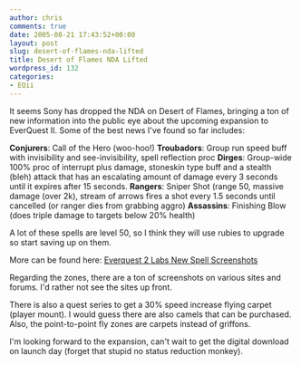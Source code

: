 ```yaml
---
author: chris
comments: true
date: 2005-08-21 17:43:52+00:00
layout: post
slug: desert-of-flames-nda-lifted
title: Desert of Flames NDA Lifted
wordpress_id: 132
categories:
- EQii
---
```


It seems Sony has dropped the NDA on Desert of Flames, bringing a ton of new information into the public eye about the upcoming expansion to EverQuest II. Some of the best news I've found so far includes:

**Conjurers**: Call of the Hero (woo-hoo!)
**Troubadors**: Group run speed buff with invisibility and see-invisibility, spell reflection proc
**Dirges**: Group-wide 100% proc of interrupt plus damage, stoneskin type buff and a stealth (bleh) attack that has an escalating amount of damage every 3 seconds until it expires after 15 seconds.
**Rangers**: Sniper Shot (range 50, massive damage (over 2k), stream of arrows fires a shot every 1.5 seconds until cancelled (or ranger dies from grabbing aggro)
**Assassins**: Finishing Blow (does triple damage to targets below 20% health)

A lot of these spells are level 50, so I think they will use rubies to upgrade so start saving up on them.

More can be found here: [Everquest 2 Labs New Spell Screenshots](http://www.eq2labs.com/article/new-spells-scout.php)

Regarding the zones, there are a ton of screenshots on various sites and forums. I'd rather not see the sites up front.

There is also a quest series to get a 30% speed increase flying carpet (player mount). I would guess there are also camels that can be purchased. Also, the point-to-point fly zones are carpets instead of griffons.

I'm looking forward to the expansion, can't wait to get the digital download on launch day (forget that stupid no status reduction monkey).

